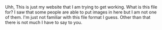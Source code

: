 Uhh, This is just my website that I am trying to get working.
What is this file for? I saw that some people are able to put images in here but I am not one of them. I'm just not familiar with this file format I guess. Other than that there is not much I have to say to you.
